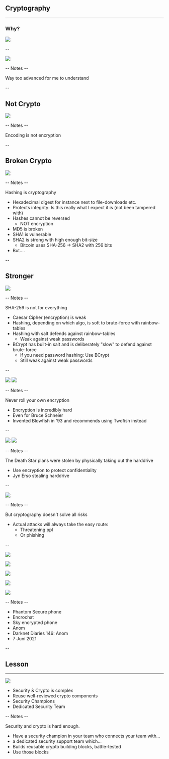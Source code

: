
## Cryptography
<hr />

### Why?

![](pics/meme/cyber_is_easy.jpg)<!-- .element style="border:none; box-shadow:none; position: fixed; width: 550px; right: 60px; bottom: 20px;"  -->



--

![](pics/meme/encryption/smart_blockchain.jpeg)<!-- .element class="center-xy" style="border:none; box-shadow:none; position: fixed; width: 750px;"  -->

-- Notes --

Way too advanced for me to understand

--

## Not Crypto


![](pics/meme/encryption/base64_encryption.jpeg)<!-- .element class="center-xy" style="border:none; box-shadow:none; position: fixed; width: 550px;"  -->

-- Notes --

Encoding is not encryption

--

## Broken Crypto

![](pics/meme/encryption/md5.jpeg)<!-- .element class="center-xy" style="border:none; box-shadow:none; position: fixed; width: 550px;"  -->

-- Notes --

Hashing is cryptography
* Hexadecimal digest for instance next to file-downloads etc.
* Protects integrity: Is this really what I expect it is (not been tampered with)
* Hashes cannot be reversed
  * NOT encryption
* MD5 is broken
* SHA1 is vulnerable
* SHA2 is strong with high enough bit-size
  * Bitcoin uses SHA-256 -> SHA2 with 256 bits
* But....

--

## Stronger

![](pics/meme/encryption/bcrypt.jpeg)<!-- .element style="border:none; box-shadow:none; position: fixed; width: 550px; right: 60px; bottom: 20px;"  -->

-- Notes --

SHA-256 is not for everything
* Caesar Cipher (encryption) is weak
* Hashing, depending on which algo, is soft to brute-force with rainbow-tables
* Hashing with salt defends against rainbow-tables
  * Weak against weak passwords
* BCrypt has built-in salt and is deliberately "slow" to defend against brute-force
  * If you need password hashing: Use BCrypt
  * Still weak against weak passwords

--

![](pics/meme/encryption/encryption_is_hard.png)<!-- .element style="border:none; box-shadow:none; position: fixed; width: 550px; left: 0px; top: 10px;"  -->
![](pics/meme/encryption/Bruce_Schneier.jpeg)<!-- .element style="border:none; box-shadow:none; position: fixed; width: 450px; right: 0px; bottom: 10px;"  -->

-- Notes --

Never roll your own encryption
* Encryption is incredibly hard
* Even for Bruce Schneier
* Invented Blowfish in '93 and recommends using Twofish instead

--

![](pics/meme/encryption/encryption_star_wars.png)<!-- .element style="border:none; box-shadow:none; position: fixed; width: 550px; left: 0px; top: 10px;"  -->
![](pics/meme/encryption/rogue-one-disk.avif)<!-- .element style="border:none; box-shadow:none; position: fixed; width: 550px; right: 0px; bottom: 10px;"  -->

-- Notes --

The Death Star plans were stolen by physically taking out the harddrive
* Use encryption to protect confidentiality
* Jyn Erso stealing harddrive

--

![](pics/meme/encryption/wrench.png)<!-- .element style="border:none; box-shadow:none; position: fixed; width: 650px; left: 150px; top: 110px;"  -->

-- Notes --

But cryptography doesn't solve all risks
* Actual attacks will always take the easy route:
  * Threatening ppl
  * Or phishing

--

![](pics/meme/encryption/Sky_ECC.png)<!-- .element style="position: fixed; width: 250px; bottom: 180px; right: 20px;" -->

![](pics/meme/encryption/ANOM.png)<!-- .element style="border:none; box-shadow:none; position: fixed; width: 250px; top: 120px; right: 20px;" -->

![](pics/meme/encryption/Encrochat.png)<!-- .element style="border:none; box-shadow:none; position: fixed; width: 250px; top: 220px; right: 290px;" -->

![](pics/meme/encryption/Phantom_secure.png)<!-- .element style="position: fixed; width: 220px; bottom: 30px; right: 220px;" -->

![](pics/resources/darknet_diaries.jpg)<!-- .element style="position: fixed; bottom: 70px; left: 40px;" -->

-- Notes --

* Phantom Secure phone
* Encrochat
* Sky encrypted phone
* Anom
* Darknet Diaries 146: Anom
* 7 Juni 2021

--

## Lesson
<hr />

![](pics/meme/encryption/Security-Champion.jpg)<!-- .element class="center-x" style="border:none; box-shadow:none; position: fixed; width: 700px; bottom: 20px;"  -->

* Security & Crypto is complex
* Reuse well-reviewed crypto components
* Security Champions
* Dedicated Security Team

-- Notes --

Security and crypto is hard enough.
* Have a security champion in your team who connects your team with...
* a dedicated security support team which...
* Builds reusable crypto building blocks, battle-tested
* Use those blocks

